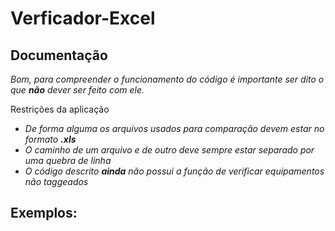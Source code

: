 # Verficador-Excel
<h2>Documentação</h2>
<p><em>Bom, para compreender o funcionamento do código é importante ser dito o que <strong>não</strong> dever ser feito com ele.</em></p>
<p>Restrições da aplicação</p>
<ul>
  <li><em>De forma alguma os arquivos usados para comparação devem estar no formato <strong>.xls</strong></em></li>
  <li><em>O caminho de um arquivo e de outro deve sempre estar separado por uma quebra de linha</em></li>
  <li><em>O código descrito <strong>ainda</strong> não possui a função de verificar equipamentos não taggeados</em></li>
</ul>
<h2>Exemplos:</h2>
